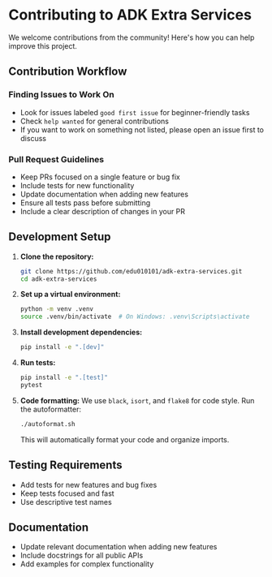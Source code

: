 # Contributing to ADK Extra Services

We welcome contributions from the community! Here's how you can help improve this project.


## Contribution Workflow

### Finding Issues to Work On

- Look for issues labeled `good first issue` for beginner-friendly tasks
- Check `help wanted` for general contributions
- If you want to work on something not listed, please open an issue first to discuss

### Pull Request Guidelines

- Keep PRs focused on a single feature or bug fix
- Include tests for new functionality
- Update documentation when adding new features
- Ensure all tests pass before submitting
- Include a clear description of changes in your PR

## Development Setup

1. **Clone the repository:**
   ```bash
   git clone https://github.com/edu010101/adk-extra-services.git
   cd adk-extra-services
   ```

2. **Set up a virtual environment:**
   ```bash
   python -m venv .venv
   source .venv/bin/activate  # On Windows: .venv\Scripts\activate
   ```

3. **Install development dependencies:**
   ```bash
   pip install -e ".[dev]"
   ```

4. **Run tests:**
   ```bash
   pip install -e ".[test]"
   pytest
   ```

5. **Code formatting:**
   We use `black`, `isort`, and `flake8` for code style. Run the autoformatter:
   ```bash
   ./autoformat.sh
   ```
   This will automatically format your code and organize imports.

## Testing Requirements

- Add tests for new features and bug fixes
- Keep tests focused and fast
- Use descriptive test names

## Documentation
- Update relevant documentation when adding new features
- Include docstrings for all public APIs
- Add examples for complex functionality